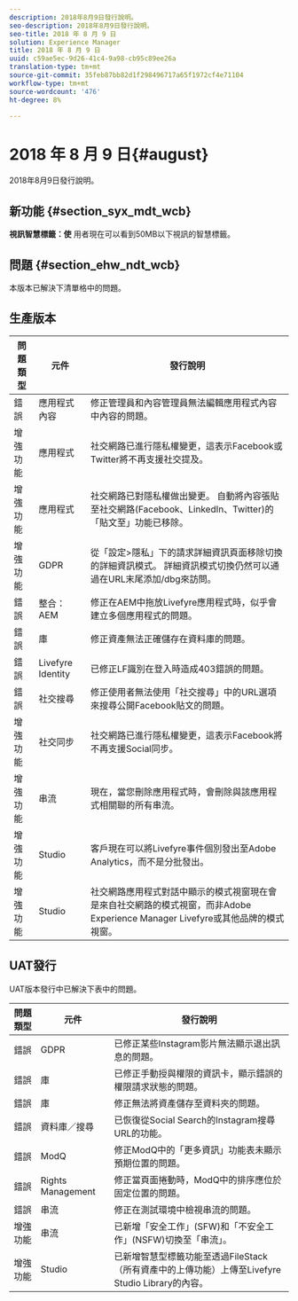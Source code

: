 ```yaml
---
description: 2018年8月9日發行說明。
seo-description: 2018年8月9日發行說明。
seo-title: 2018 年 8 月 9 日
solution: Experience Manager
title: 2018 年 8 月 9 日
uuid: c59ae5ec-9d26-41c4-9a98-cb95c89ee26a
translation-type: tm+mt
source-git-commit: 35feb87bb82d1f298496717a65f1972cf4e71104
workflow-type: tm+mt
source-wordcount: '476'
ht-degree: 8%

---
```



# 2018 年 8 月 9 日{#august}

2018年8月9日發行說明。

## 新功能 {#section_syx_mdt_wcb}

**視訊智慧標籤：使** 用者現在可以看到50MB以下視訊的智慧標籤。

## 問題 {#section_ehw_ndt_wcb}

本版本已解決下清單格中的問題。

## 生產版本

| **問題類型** | **元件** | **發行說明** |
|---|---|---|
| 錯誤 | 應用程式內容 | 修正管理員和內容管理員無法編輯應用程式內容中內容的問題。 |
| 增強功能 | 應用程式 | 社交網路已進行隱私權變更，這表示Facebook或Twitter將不再支援社交提及。 |
| 增強功能 | 應用程式 | 社交網路已對隱私權做出變更。 自動將內容張貼至社交網路(Facebook、LinkedIn、Twitter)的「貼文至」功能已移除。 |
| 增強功能 | GDPR | 從「設定>隱私」下的請求詳細資訊頁面移除切換的詳細資訊模式。 詳細資訊模式切換仍然可以通過在URL末尾添加/dbg來訪問。 |
| 錯誤 | 整合：AEM | 修正在AEM中拖放Livefyre應用程式時，似乎會建立多個應用程式的問題。 |
| 錯誤 | 庫 | 修正資產無法正確儲存在資料庫的問題。 |
| 錯誤 | Livefyre Identity | 已修正LF識別在登入時造成403錯誤的問題。 |
| 錯誤 | 社交搜尋 | 修正使用者無法使用「社交搜尋」中的URL選項來搜尋公開Facebook貼文的問題。 |
| 增強功能 | 社交同步 | 社交網路已進行隱私權變更，這表示Facebook將不再支援Social同步。 |
| 增強功能 | 串流 | 現在，當您刪除應用程式時，會刪除與該應用程式相關聯的所有串流。 |
| 增強功能 | Studio | 客戶現在可以將Livefyre事件個別發出至Adobe Analytics，而不是分批發出。 |
| 增強功能 | Studio | 社交網路應用程式對話中顯示的模式視窗現在會是來自社交網路的模式視窗，而非Adobe Experience Manager Livefyre或其他品牌的模式視窗。 |

## UAT發行

UAT版本發行中已解決下表中的問題。

| **問題類型** | **元件** | **發行說明** |
|---|---|---|
| 錯誤 | GDPR | 已修正某些Instagram影片無法顯示退出訊息的問題。 |
| 錯誤 | 庫 | 已修正手動授與權限的資訊卡，顯示錯誤的權限請求狀態的問題。 |
| 錯誤 | 庫 | 修正無法將資產儲存至資料夾的問題。 |
| 錯誤 | 資料庫／搜尋 | 已恢復從Social Search的Instagram搜尋URL的功能。 |
| 錯誤 | ModQ | 修正ModQ中的「更多資訊」功能表未顯示預期位置的問題。 |
| 錯誤 | Rights Management | 修正當頁面捲動時，ModQ中的排序應位於固定位置的問題。 |
| 錯誤 | 串流 | 修正在測試環境中檢視串流的問題。 |
| 增強功能 | 串流 | 已新增「安全工作」(SFW)和「不安全工作」(NSFW)切換至「串流」。 |
| 增強功能 | Studio | 已新增智慧型標籤功能至透過FileStack（所有資產中的上傳功能）上傳至Livefyre Studio Library的內容。 |

